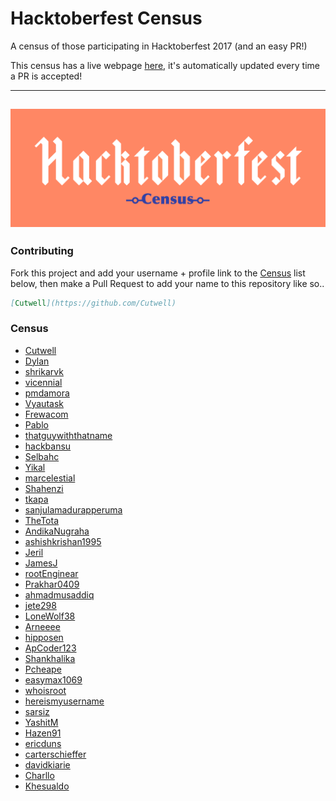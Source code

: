 # Hacktoberfest Census

A census of those participating in Hacktoberfest 2017 (and an easy PR!)

This census has a live webpage [here](https://cutwell.github.io/Hacktoberfest-Census), it's automatically updated every time a PR is accepted!

---
![Hacktoberfest-Census](static/img/Hackcensus.png "Hacktoberfest-Census")
---

### Contributing
Fork this project and add your username + profile link to the [Census](https://github.com/Cutwell/Hacktoberfest-Census#census) list below, then make a Pull Request to add your name to this repository like so..
```markdown
[Cutwell](https://github.com/Cutwell)
```

### Census
 - [Cutwell](https://github.com/Cutwell)
 - [Dylan](https://github.com/dylanmaryk)
 - [shrikarvk](https://github.com/shrikarvk)
 - [vicennial](https://github.com/vicennial)
 - [pmdamora](https://github.com/pmdamora)
 - [Vyautask](https://github.com/vytautask)
 - [Frewacom](https://github.com/Frewacom)
 - [Pablo](https://github.com/pablo0910)
 - [thatguywiththatname](https://github.com/thatguywiththatname)
 - [hackbansu](https://github.com/hackbansu)
 - [Selbahc](https://github.com/Selbahc)
 - [Yikal](https://github.com/Yikal)
 - [marcelestial](https://github.com/marcelestial)
 - [Shahenzi](https://github.com/Shahenzi)
 - [tkapa](https://github.com/tkapa)
 - [sanjulamadurapperuma](https://github.com/sanjulamadurapperuma)
 - [TheTota](https://github.com/TheTota)
 - [AndikaNugraha](https://github.com/AndikaNugraha11)
 - [ashishkrishan1995](https://github.com/ashishkrishan1995)
 - [Jeril](https://github.com/jerilseb)
 - [JamesJ](https://github.com/JamesJ)
 - [rootEnginear](https://github.com/rootEnginear)
 - [Prakhar0409](https://github.com/Prakhar0409)
 - [ahmadmusaddiq](https://github.com/ahmadmusaddiq)
 - [jete298](https://github.com/jete298)
 - [LoneWolf38](https://github.com/lonewolf38)
 - [Arneeee](https://github.com/Arneeee)
 - [hipposen](https://github.com/hipposen)
 - [ApCoder123](https://github.com/ApCoder123)
 - [Shankhalika](https://github.com/Shankhalika)
 - [Pcheape](https://github.com/Pcheape)
 - [easymax1069](https://github.com/easymax1069)
 - [whoisroot](https://github.com/whoisroot)
 - [hereismyusername](https://github.com/hereismyusername)
 - [sarsiz](https://github.com/sarsiz)
 - [YashitM](https://github.com/YashitM)
 - [Hazen91](https://github.com/Hazen91)
 - [ericduns](https://github.com/ericduns)
 - [carterschieffer](https://github.com/carterschieffer)
 - [davidkiarie](https://github.com/davidkiarie)
 - [Charllo](https://github.com/Charllo)
 - [Khesualdo](https://github.com/00111000)